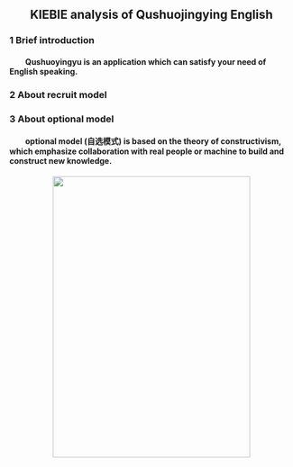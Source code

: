 ## <center> KIEBIE analysis of Qushuojingying English </center>
### 1 Brief introduction
#### &#8195;&#8195;Qushuoyingyu is an application which can satisfy your need of English speaking.
### 2 About recruit model
### 3 About optional model
#### &#8195;&#8195;optional model (自选模式) is based on the theory of constructivism, which emphasize collaboration with real people or machine to build and construct new knowledge. 
<div align="center">
  <img src="https://github.com/ECNU-DEIT-ACADEMIC-2019/Team2/blob/master/ KIEBIE for final project/image/optional_model.png"  height='500' width='350' ></div>

